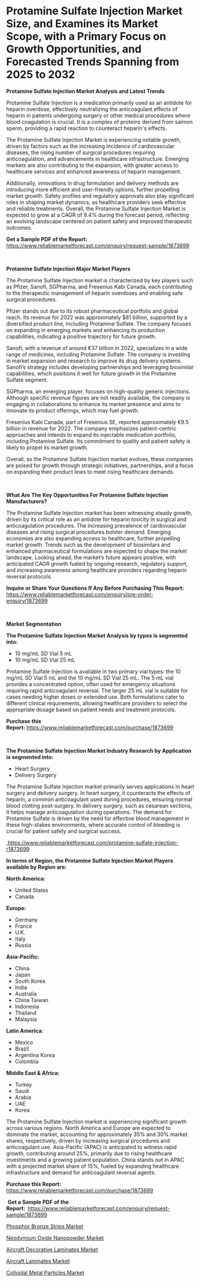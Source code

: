 <p><h1>Protamine Sulfate Injection Market Size, and Examines its Market Scope, with a Primary Focus on Growth Opportunities, and Forecasted Trends Spanning from 2025 to 2032</h1></p><p><strong>Protamine Sulfate Injection Market Analysis and Latest Trends</strong></p>
<p><p>Protamine Sulfate Injection is a medication primarily used as an antidote for heparin overdose, effectively neutralizing the anticoagulant effects of heparin in patients undergoing surgery or other medical procedures where blood coagulation is crucial. It is a complex of proteins derived from salmon sperm, providing a rapid reaction to counteract heparin's effects. </p><p>The Protamine Sulfate Injection Market is experiencing notable growth, driven by factors such as the increasing incidence of cardiovascular diseases, the rising number of surgical procedures requiring anticoagulation, and advancements in healthcare infrastructure. Emerging markets are also contributing to the expansion, with greater access to healthcare services and enhanced awareness of heparin management. </p><p>Additionally, innovations in drug formulation and delivery methods are introducing more efficient and user-friendly options, further propelling market growth. Safety profiles and regulatory approvals also play significant roles in shaping market dynamics, as healthcare providers seek effective and reliable treatments. Overall, the Protamine Sulfate Injection Market is expected to grow at a CAGR of 9.4% during the forecast period, reflecting an evolving landscape centered on patient safety and improved therapeutic outcomes.</p></p>
<p><strong>Get a Sample PDF of the Report:&nbsp;</strong> <a href="https://www.reliablemarketforecast.com/enquiry/request-sample/1873699?utm_campaign=1110&utm_medium=2&utm_source=Github&utm_content=ia&utm_term=31032025&utm_id=protamine-sulfate-injection">https://www.reliablemarketforecast.com/enquiry/request-sample/1873699</a></p>
<p>&nbsp;</p>
<p><strong>Protamine Sulfate Injection Major Market Players</strong></p>
<p><p>The Protamine Sulfate Injection market is characterized by key players such as Pfizer, Sanofi, SGPharma, and Fresenius Kabi Canada, each contributing to the therapeutic management of heparin overdoses and enabling safe surgical procedures. </p><p>Pfizer stands out due to its robust pharmaceutical portfolio and global reach. Its revenue for 2022 was approximately $81 billion, supported by a diversified product line, including Protamine Sulfate. The company focuses on expanding in emerging markets and enhancing its production capabilities, indicating a positive trajectory for future growth.</p><p>Sanofi, with a revenue of around €37 billion in 2022, specializes in a wide range of medicines, including Protamine Sulfate. The company is investing in market expansion and research to improve its drug delivery systems. Sanofi’s strategy includes developing partnerships and leveraging biosimilar capabilities, which positions it well for future growth in the Protamine Sulfate segment.</p><p>SGPharma, an emerging player, focuses on high-quality generic injections. Although specific revenue figures are not readily available, the company is engaging in collaborations to enhance its market presence and aims to innovate its product offerings, which may fuel growth.</p><p>Fresenius Kabi Canada, part of Fresenius SE, reported approximately €9.5 billion in revenue for 2022. The company emphasizes patient-centric approaches and intends to expand its injectable medication portfolio, including Protamine Sulfate. Its commitment to quality and patient safety is likely to propel its market growth.</p><p>Overall, as the Protamine Sulfate Injection market evolves, these companies are poised for growth through strategic initiatives, partnerships, and a focus on expanding their product lines to meet rising healthcare demands.</p></p>
<p>&nbsp;</p>
<p><strong>What Are The Key Opportunities For Protamine Sulfate Injection Manufacturers?</strong></p>
<p><p>The Protamine Sulfate Injection market has been witnessing steady growth, driven by its critical role as an antidote for heparin toxicity in surgical and anticoagulation procedures. The increasing prevalence of cardiovascular diseases and rising surgical procedures bolster demand. Emerging economies are also expanding access to healthcare, further propelling market growth. Trends such as the development of biosimilars and enhanced pharmaceutical formulations are expected to shape the market landscape. Looking ahead, the market’s future appears positive, with anticipated CAGR growth fueled by ongoing research, regulatory support, and increasing awareness among healthcare providers regarding heparin reversal protocols.</p></p>
<p><strong>Inquire or Share Your Questions If Any Before Purchasing This Report:</strong> <a href="https://www.reliablemarketforecast.com/enquiry/pre-order-enquiry/1873699?utm_campaign=1110&utm_medium=2&utm_source=Github&utm_content=ia&utm_term=31032025&utm_id=protamine-sulfate-injection">https://www.reliablemarketforecast.com/enquiry/pre-order-enquiry/1873699</a></p>
<p>&nbsp;</p>
<p><strong>Market Segmentation</strong></p>
<p><strong>The Protamine Sulfate Injection Market Analysis by types is segmented into:</strong></p>
<p><ul><li>10 mg/mL SD Vial 5 mL</li><li>10 mg/mL SD Vial 25 mL</li></ul></p>
<p><p>Protamine Sulfate Injection is available in two primary vial types: the 10 mg/mL SD Vial 5 mL and the 10 mg/mL SD Vial 25 mL. The 5 mL vial provides a concentrated option, often used for emergency situations requiring rapid anticoagulant reversal. The larger 25 mL vial is suitable for cases needing higher doses or extended use. Both formulations cater to different clinical requirements, allowing healthcare providers to select the appropriate dosage based on patient needs and treatment protocols.</p></p>
<p><strong>Purchase this Report:&nbsp;</strong><a href="https://www.reliablemarketforecast.com/purchase/1873699?utm_campaign=1110&utm_medium=2&utm_source=Github&utm_content=ia&utm_term=31032025&utm_id=protamine-sulfate-injection">https://www.reliablemarketforecast.com/purchase/1873699</a></p>
<p>&nbsp;</p>
<p><strong>The Protamine Sulfate Injection Market Industry Research by Application is segmented into:</strong></p>
<p><ul><li>Heart Surgery</li><li>Delivery Surgery</li></ul></p>
<p><p>The Protamine Sulfate Injection market primarily serves applications in heart surgery and delivery surgery. In heart surgery, it counteracts the effects of heparin, a common anticoagulant used during procedures, ensuring normal blood clotting post-surgery. In delivery surgery, such as cesarean sections, it helps manage anticoagulation during operations. The demand for Protamine Sulfate is driven by the need for effective blood management in these high-stakes environments, where accurate control of bleeding is crucial for patient safety and surgical success.</p></p>
<p><a href="https://www.reliablemarketforecast.com/protamine-sulfate-injection-r1873699?utm_campaign=1110&utm_medium=2&utm_source=Github&utm_content=ia&utm_term=31032025&utm_id=protamine-sulfate-injection">&nbsp;https://www.reliablemarketforecast.com/protamine-sulfate-injection-r1873699</a></p>
<p><strong>In terms of Region, the Protamine Sulfate Injection Market Players available by Region are:</strong></p>
<p>
    <p> <strong> North America: </strong>
        <ul>
            <li>United States</li>
            <li>Canada</li>
        </ul>
        </p> 
    <p> <strong> Europe: </strong>
        <ul>
            <li>Germany</li>
            <li>France</li>
            <li>U.K.</li>
            <li>Italy</li>
            <li>Russia</li>
        </ul>
        </p> 
    <p> <strong> Asia-Pacific: </strong>
        <ul>
            <li>China</li>
            <li>Japan</li>
            <li>South Korea</li>
            <li>India</li>
            <li>Australia</li>
            <li>China Taiwan</li>
            <li>Indonesia</li>
            <li>Thailand</li>
            <li>Malaysia</li>
        </ul>
        </p> 
    <p> <strong> Latin America: </strong>
        <ul>
            <li>Mexico</li>
            <li>Brazil</li>
            <li>Argentina Korea</li>
            <li>Colombia</li>
        </ul>
        </p> 
    <p> <strong> Middle East & Africa: </strong>
        <ul>
            <li>Turkey</li>
            <li>Saudi</li>
            <li>Arabia</li>
            <li>UAE</li>
            <li>Korea</li>
        </ul>
    </p>
    </p>
<p><p>The Protamine Sulfate Injection market is experiencing significant growth across various regions. North America and Europe are expected to dominate the market, accounting for approximately 35% and 30% market shares, respectively, driven by increasing surgical procedures and anticoagulant use. Asia-Pacific (APAC) is anticipated to witness rapid growth, contributing around 25%, primarily due to rising healthcare investments and a growing patient population. China stands out in APAC with a projected market share of 15%, fueled by expanding healthcare infrastructure and demand for anticoagulant reversal agents.</p></p>
<p><strong>Purchase this Report: </strong><a href="https://www.reliablemarketforecast.com/purchase/1873699?utm_campaign=1110&utm_medium=2&utm_source=Github&utm_content=ia&utm_term=31032025&utm_id=protamine-sulfate-injection">https://www.reliablemarketforecast.com/purchase/1873699</a></p>
<p>&nbsp;<strong>Get a Sample PDF of the Report:&nbsp;&nbsp;</strong><a href="https://www.reliablemarketforecast.com/enquiry/request-sample/1873699?utm_campaign=1110&utm_medium=2&utm_source=Github&utm_content=ia&utm_term=31032025&utm_id=protamine-sulfate-injection">https://www.reliablemarketforecast.com/enquiry/request-sample/1873699</a></p>
<p><strong></strong></p>
<p><p><a href="https://github.com/klinzenisaa/Market-Research-Report-List-1/blob/main/phosphor-bronze-strips-market.md?utm_campaign=1110&utm_medium=2&utm_source=Github&utm_content=ia&utm_term=31032025&utm_id=protamine-sulfate-injection">Phosphor Bronze Strips Market</a></p><p><a href="https://github.com/prumrupear/Market-Research-Report-List-1/blob/main/neodymium-oxide-nanopowder-market.md?utm_campaign=1110&utm_medium=2&utm_source=Github&utm_content=ia&utm_term=31032025&utm_id=protamine-sulfate-injection">Neodymium Oxide Nanopowder Market</a></p><p><a href="https://github.com/kelttnandan9/Market-Research-Report-List-1/blob/main/aircraft-decorative-laminates-market.md?utm_campaign=1110&utm_medium=2&utm_source=Github&utm_content=ia&utm_term=31032025&utm_id=protamine-sulfate-injection">Aircraft Decorative Laminates Market</a></p><p><a href="https://github.com/romeoacuffap/Market-Research-Report-List-1/blob/main/aircraft-laminates-market.md?utm_campaign=1110&utm_medium=2&utm_source=Github&utm_content=ia&utm_term=31032025&utm_id=protamine-sulfate-injection">Aircraft Laminates Market</a></p><p><a href="https://github.com/goreabeeran/Market-Research-Report-List-1/blob/main/colloidal-metal-particles-market.md?utm_campaign=1110&utm_medium=2&utm_source=Github&utm_content=ia&utm_term=31032025&utm_id=protamine-sulfate-injection">Colloidal Metal Particles Market</a></p></p>